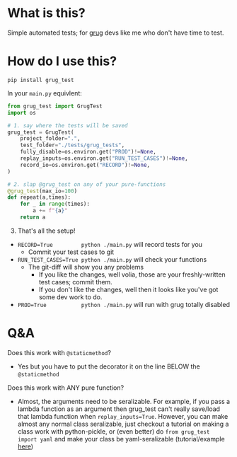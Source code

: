 # What is this?

Simple automated tests; for [grug](https://grugbrain.dev/) devs like me who don't have time to test.

# How do I use this?

`pip install grug_test`


In your `main.py` equivlent:

```python
from grug_test import GrugTest
import os

# 1. say where the tests will be saved
grug_test = GrugTest(
    project_folder=".",
    test_folder="./tests/grug_tests",
    fully_disable=os.environ.get("PROD")!=None,
    replay_inputs=os.environ.get("RUN_TEST_CASES")!=None,
    record_io=os.environ.get("RECORD")!=None,
)

# 2. slap @grug_test on any of your pure-functions
@grug_test(max_io=100)
def repeat(a,times):
    for _ in range(times):
        a += f"{a}"
    return a

```

3. That's all the setup!
- `RECORD=True         python ./main.py` will record tests for you
    - Commit your test cases to git
- `RUN_TEST_CASES=True python ./main.py` will check your functions
    - The git-diff will show you any problems
        - If you like the changes, well volia, those are your freshly-written test cases; commit them.
        - If you don't like the changes, well then it looks like you've got some dev work to do.
- `PROD=True           python ./main.py` will run with grug totally disabled

# Q&A

Does this work with `@staticmethod`?

- Yes but you have to put the decorator it on the line BELOW the `@staticmethod`

Does this work with ANY pure function?

- Almost, the arguments need to be seralizable. For example, if you pass a lambda function as an argument then grug_test can't really save/load that lambda function when `replay_inputs=True`. However, you can make almost any normal class seralizable, just checkout a tutorial on making a class work with python-pickle, or (even better) do `from grug_test import yaml` and make your class be yaml-seralizable (tutorial/example [here](https://github.com/jeff-hykin/ez_yaml/blob/8b4dce8bf495484feb50f84468ffc6f776c357d4/README.md#custom-yaml-tags-example))
